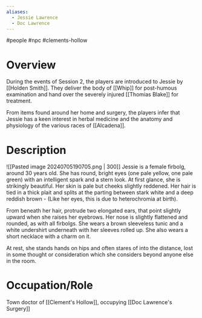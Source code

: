 ```yaml
---
aliases:
  - Jessie Lawrence
  - Doc Lawrence
---
```

#people #npc #clements-hollow 

# Overview
During the events of Session 2, the players are introduced to Jessie by [[Holden Smith]]. They deliver the body of [[Whip]] for post-humous examination and hand over the severely injured [[Thomias Blake]] for treatment.

From items found around her home and surgery, the players infer that Jessie has a keen interest in herbal medicine and the anatomy and physiology of the various races of [[Alcadena]].

# Description
![[Pasted image 20240705190705.png | 300]]
Jessie is a female firbolg, around 30 years old. She has round, bright eyes (one pale yellow, one pale green) with an intelligent spark and a stern look. At first glance, she is strikingly beautiful. Her skin is pale but cheeks slightly reddened. Her hair is tied in a thick plait and splits at the parting between stark white and a deep reddish brown - (Like her eyes, this is due to heterochromia at birth).

From beneath her hair, protrude two elongated ears, that point slightly upward when she raises her eyebrows. Her nose is slightly flattened and rounded, as with all firbolgs. She wears a brown sleeveless tunic and a white undershirt underneath with her sleeves rolled up. She also wears a short necklace with a charm on it.

At rest, she stands hands on hips and often stares of into the distance, lost in some thought or consideration which she considers beyond anyone else in the room.

# Occupation/Role
Town doctor of [[Clement's Hollow]], occupying [[Doc Lawrence's Surgery]]